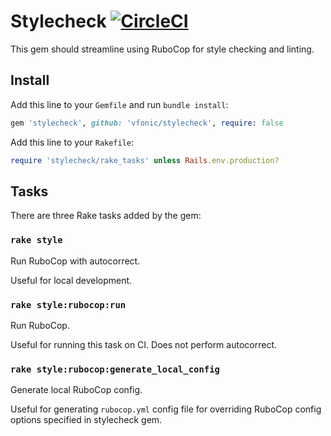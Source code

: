 # Stylecheck [![CircleCI](https://circleci.com/gh/vfonic/stylecheck.svg?style=shield&circle-token=1456797e032bbc052d99a3cd7f5cf45e84fb28e9)](https://circleci.com/gh/vfonic/stylecheck)

This gem should streamline using RuboCop for style checking and linting.

## Install

Add this line to your `Gemfile` and run `bundle install`:

```ruby
gem 'stylecheck', github: 'vfonic/stylecheck', require: false
```

Add this line to your `Rakefile`:

```ruby
require 'stylecheck/rake_tasks' unless Rails.env.production?
```

## Tasks

There are three Rake tasks added by the gem:

### `rake style`

Run RuboCop with autocorrect.

Useful for local development.

### `rake style:rubocop:run`

Run RuboCop.

Useful for running this task on CI. Does not perform autocorrect.

### `rake style:rubocop:generate_local_config`

Generate local RuboCop config.

Useful for generating `rubocop.yml` config file for overriding RuboCop config options specified in stylecheck gem.
